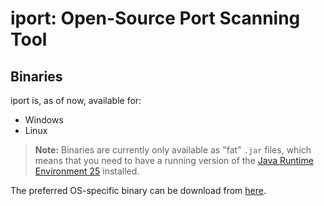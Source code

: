 # iport: Open-Source Port Scanning Tool

## Binaries

iport is, as of now, available for:
- Windows
- Linux

> **Note:** Binaries are currently only available as "fat" `.jar` files, which means that you need to have a running version of the [Java Runtime Environment 25](https://www.oracle.com/java/technologies/downloads/) installed.

The preferred OS-specific binary can be download from [here](https://github.com/bwxor/iport/releases). 

